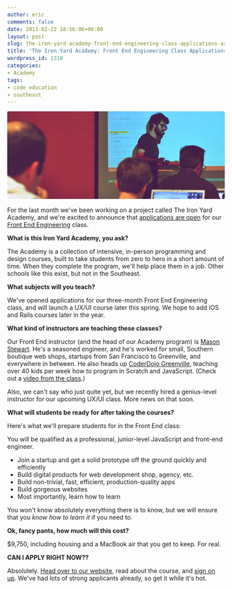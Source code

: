 ```yaml
---
author: eric
comments: false
date: 2013-02-22 18:56:06+00:00
layout: post
slug: the-iron-yard-academy-front-end-engineering-class-applications-are-open
title: 'The Iron Yard Academy: Front End Engineering Class Applications are OPEN'
wordpress_id: 1318
categories:
- Academy
tags:
- code education
- southeast
---
```


<img src="/images/blog/2013/02/mason-academy.jpg" style="border-radius: 3px;">

For the last month we've been working on a project called The Iron Yard Academy, and we're excited to announce that [applications are open](http://www.theironyard.com/academy/apply) for our [Front End Engineering](http://www.theironyard.com/academy/the-iron-yard-academy) class. 

**What is this Iron Yard Academy, you ask?**

<!-- more -->

The Academy is a collection of intensive, in-person programming and design courses, built to take students from zero to hero in a short amount of time. When they complete the program, we'll help place them in a job. Other schools like this exist, but not in the Southeast.

**What subjects will you teach?**

We've opened applications for our three-month Front End Engineering class, and will launch a UX/UI course later this spring. We hope to add iOS and Rails courses later in the year. 

**What kind of instructors are teaching these classes?**

Our Front End instructor (and the head of our Academy program) is [Mason Stewart](http://twitter.com/masondesu). He's a seasoned engineer, and he's worked for small, Southern boutique web shops, startups from San Francisco to Greenville, and everywhere in between. He also heads up [CoderDojo Greenville](http://www.theironyard.com/academy/kids), teaching over 40 kids per week how to program in Scratch and JavaScript. (Check out a [video from the class](http://vimeo.com/58981618#at=0).)

Also, we can't say who just quite yet, but we recently hired a genius-level instructor for our upcoming UX/UI class. More news on that soon. 

**What will students be ready for after taking the courses?**

Here's what we'll prepare students for in the Front End class: 

You will be qualified as a professional, junior-level JavaScript and front-end engineer.
	
  * Join a startup and get a solid prototype off the ground quickly and efficiently
  * Build digital products for web development shop, agency, etc.
  * Build non-trivial, fast, efficient, production-quality apps
  * Build gorgeous websites
  * Most importantly, learn how to learn

You won't know absolutely everything there is to know, but we will ensure that you _know how to learn it_ if you need to.

**Ok, fancy pants, how much will this cost?**

$9,750, including housing and a MacBook air that you get to keep. For real. 

**CAN I APPLY RIGHT NOW??**

Absolutely. [Head over to our website](http://www.theironyard.com/academy/the-iron-yard-academy), read about the course, and [sign on up](http://www.theironyard.com/academy/apply). We've had lots of strong applicants already, so get it while it's hot. 
